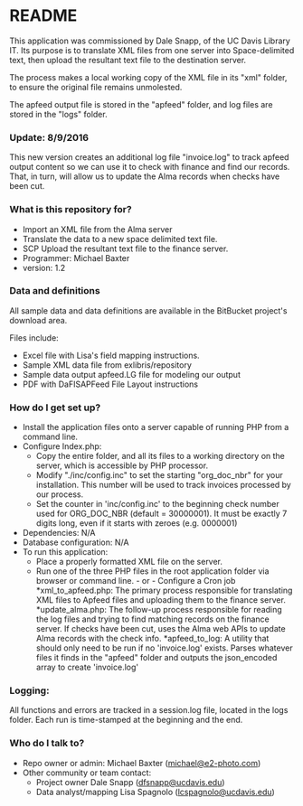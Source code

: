 # README #

This application was commissioned by Dale Snapp, of the UC Davis Library IT.  Its purpose is to translate XML files from one server into Space-delimited text, then upload the resultant text file to the destination server.

The process makes a local working copy of the XML file in its "xml" folder, to ensure the original file remains unmolested.

The apfeed output file is stored in the "apfeed" folder, and log files are stored in the "logs" folder.

### Update: 8/9/2016 ###

This new version creates an additional log file "invoice.log" to track apfeed output content so we can use it to check with finance and find our records.  That, in turn, will allow us to update the Alma records when checks have been cut. 

### What is this repository for? ###

* Import an XML file from the Alma server
* Translate the data to a new space delimited text file.
* SCP Upload the resultant text file to the finance server.
* Programmer: Michael Baxter
* version: 1.2

### Data and definitions ###

All sample data and data definitions are available in the BitBucket project's download area.

Files include:
* Excel file with Lisa's field mapping instructions.
* Sample XML data file from exlibris/repository
* Sample data output apfeed.LG file for modeling our output
* PDF with DaFISAPFeed File Layout instructions

### How do I get set up? ###

* Install the application files onto a server capable of running PHP from a command line.
* Configure Index.php:
    * Copy the entire folder, and all its files to a working directory on the server, which is accessible by PHP processor.
    * Modify "./inc/config.inc" to set the starting "org_doc_nbr" for your installation. This number will be used to track invoices processed by our process.
    * Set the counter in 'inc/config.inc' to the beginning check number used for ORG_DOC_NBR (default = 30000001). It must be exactly 7 digits long, even if it starts with zeroes (e.g. 0000001)
* Dependencies:  N/A
* Database configuration:  N/A
* To run this application: 
    * Place a properly formatted XML file on the server.
    * Run one of the three PHP files in the root application folder via browser or command line. - or - Configure a Cron job
    	*xml_to_apfeed.php:  The primary process responsible for translating XML files to Apfeed files and uploading them to the finance server.
    	*update_alma.php:  The follow-up process responsible for reading the log files and trying to find matching records on the finance server. If checks have been cut, uses the Alma web APIs to update Alma records with the check info.
    	*apfeed_to_log:  A utility that should only need to be run if no 'invoice.log' exists. Parses whatever files it finds in the "apfeed" folder and outputs the json_encoded array to create 'invoice.log'
    

### Logging: ###

All functions and errors are tracked in a session.log file, located in the logs folder.  Each run is time-stamped at the beginning and the end.

### Who do I talk to? ###

* Repo owner or admin:  Michael Baxter (michael@e2-photo.com)
* Other community or team contact: 
    * Project owner Dale Snapp (dfsnapp@ucdavis.edu)
    * Data analyst/mapping Lisa Spagnolo (lcspagnolo@ucdavis.edu)